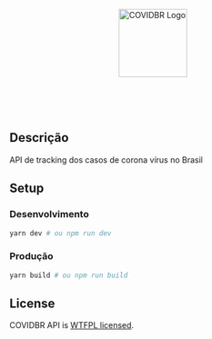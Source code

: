 <div align="center">
  <br />
  <br />
  <br />
  
  <p align="center">
  <a href="https://covidbr.netlify.com/" target="blank">
    <img src="public/COVIDBR.SVG" width="120" alt="COVIDBR Logo" />
  </a>
    </p>
  <br />
  <br />
  <br />
</div>

## Descrição
API de tracking dos casos de corona vírus no Brasil

## Setup

### Desenvolvimento
```sh
yarn dev # ou npm run dev
```

### Produção
```sh
yarn build # ou npm run build
```

## License

COVIDBR API is [WTFPL licensed](LICENSE).

